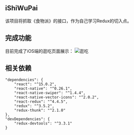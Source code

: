 ## iShiWuPai
该项目将抓取《食物派》的接口，作为自己学习Redux的切入点。

## 完成功能
目前完成了iOS端的逛吃页面展示：
![逛吃](https://github.com/ljunb/react-native-iShiWuPai/blob/master/screenshot/strolling.png)

## 相关依赖
```
"dependencies": {
    "react": "^15.0.2",
    "react-native": "^0.26.1",
    "react-native-swiper": "^1.4.4",
    "react-native-vector-icons": "^2.0.2",
    "react-redux": "^4.4.5",
    "redux": "^3.5.2",
    "redux-thunk": "^2.1.0"
},
"devDependencies": {
    "redux-devtools": "^3.3.1"
}
```